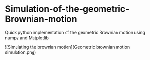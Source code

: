 # Simulation-of-the-geometric-Brownian-motion
Quick python implementation of the geometric Brownian motion using numpy and Matplotlib

![Simulating the brownian motion](Geometric brownian motion simulation.png)
